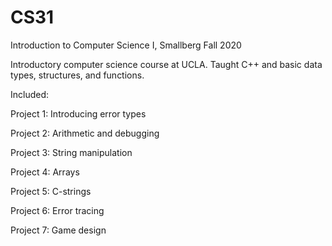 # CS31
Introduction to Computer Science I, Smallberg Fall 2020

Introductory computer science course at UCLA. Taught C++ and basic data types, structures, and functions.

Included:

Project 1: Introducing error types

Project 2: Arithmetic and debugging

Project 3: String manipulation

Project 4: Arrays

Project 5: C-strings

Project 6: Error tracing

Project 7: Game design
